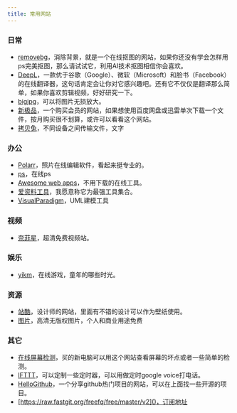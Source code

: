 ```yaml
---
title: 常用网站
---
```

### 日常
* [removebg](https://www.remove.bg/zh)，消除背景，就是一个在线抠图的网站，如果你还没有学会怎样用ps完美抠图，那么请试试它，利用AI技术抠图相信你会喜欢。
* [DeepL](https://www.deepl.com/translator)，一款优于谷歌（Google）、微软（Microsoft）和脸书（Facebook）的在线翻译器，这句话肯定会让你对它感兴趣吧。还有它不仅仅是翻译那么简单，如果你喜欢剪辑视频，好好研究一下。
* [bigjpg](https://bigjpg.com/)，可以将图片无损放大。
* [新极品](http://fulivip.com/)，一个购买会员的网站，如果想使用百度网盘或迅雷单次下载一个文件，按月购买很不划算，或许可以看看这个网站。
* [拷贝兔](https://cp.anyknew.com/)，不同设备之间传输文件，文字

### 办公
* [Polarr](https://photoeditor.polarr.co/)，照片在线编辑软件，看起来挺专业的。
* [ps](https://ps.gaoding.com/)，在线ps
* [Awesome web apps](https://123apps.com/)，不用下载的在线工具。
* [爱资料工具](https://www.toolnb.com/)，我愿意称它为最强工具集合。
* [VisualParadigm](https://online.visual-paradigm.com/cn/)，UML建模工具


### 视频
* [奈菲星](https://nfxhd.com/)，超清免费视频站。



### 娱乐
* [yikm](https://www.yikm.net/)，在线游戏，童年的哪些时光。

### 资源
* [站酷](https://www.zcool.com.cn/home)，设计师的网站，里面有不错的设计可以作为壁纸使用。
* [图片](https://colorhub.me/)，高清无版权图片，个人和商业用途免费

### 其它
* [在线屏幕检测](https://screen.bmcx.com/#welcome)，买的新电脑可以用这个网站查看屏幕的坏点或者一些简单的检测。
* [IFTTT](https://ifttt.com/)，可以定制一些定时器，可以用做定时google voice打电话。
* [HelloGithub](https://www.hellogithub.com/)，一个分享github热门项目的网站，可以在上面找一些开源的项目。
* [https://raw.fastgit.org/freefq/free/master/v2]()，订阅地址

